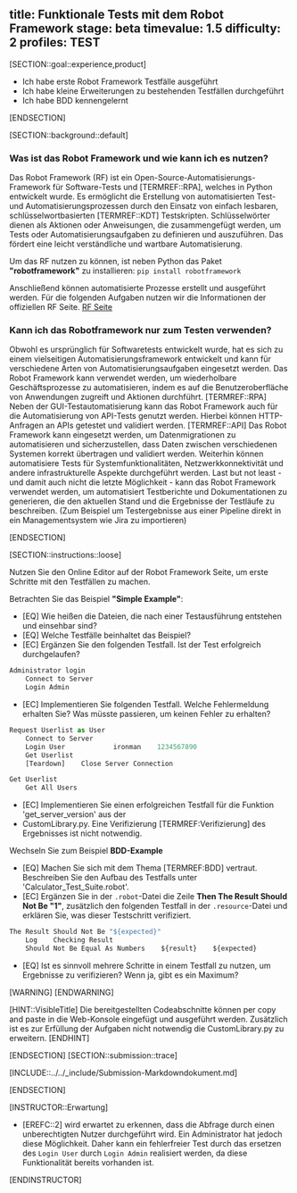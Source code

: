 title: Funktionale Tests mit dem Robot Framework
stage: beta
timevalue: 1.5
difficulty: 2
profiles: TEST
---

[SECTION::goal::experience,product]

- Ich habe erste Robot Framework Testfälle ausgeführt
- Ich habe kleine Erweiterungen zu bestehenden Testfällen durchgeführt
- Ich habe BDD kennengelernt

[ENDSECTION]

[SECTION::background::default]

### Was ist das Robot Framework und wie kann ich es nutzen?

Das Robot Framework (RF) ist ein Open-Source-Automatisierungs-Framework für Software-Tests und
[TERMREF::RPA], welches in Python entwickelt wurde.
Es ermöglicht die Erstellung von automatisierten Test- und Automatisierungsprozessen durch den
Einsatz von einfach lesbaren, schlüsselwortbasierten [TERMREF::KDT] Testskripten.
Schlüsselwörter dienen als Aktionen oder Anweisungen, die zusammengefügt werden, um Tests oder
Automatisierungsaufgaben zu definieren und auszuführen.
Das fördert eine leicht verständliche und wartbare Automatisierung.

Um das RF nutzen zu können, ist neben Python das Paket **"robotframework"** zu installieren:
`pip install robotframework`

Anschließend können automatisierte Prozesse erstellt und ausgeführt werden. Für die folgenden Aufgaben
nutzen wir die Informationen der offiziellen RF Seite.
[RF Seite](https://robotframework.org/#getting-started)

### Kann ich das Robotframework nur zum Testen verwenden?

Obwohl es ursprünglich für Softwaretests entwickelt wurde, hat es sich zu einem vielseitigen
Automatisierungsframework entwickelt und kann für verschiedene Arten von Automatisierungsaufgaben
eingesetzt werden. Das Robot Framework kann verwendet werden, um wiederholbare Geschäftsprozesse zu
automatisieren, indem es auf die Benutzeroberfläche von Anwendungen zugreift und Aktionen durchführt.
[TERMREF::RPA] Neben der GUI-Testautomatisierung kann das Robot Framework auch für die Automatisierung
von API-Tests genutzt werden. Hierbei können HTTP-Anfragen an APIs getestet und validiert werden.
[TERMREF::API] Das Robot Framework kann eingesetzt werden, um Datenmigrationen zu automatisieren und
sicherzustellen, dass Daten zwischen verschiedenen
Systemen korrekt übertragen und validiert werden. Weiterhin können automatisiere Tests für Systemfunktionalitäten, Netzwerkkonnektivität und andere infrastrukturelle Aspekte durchgeführt werden.
Last but not least - und damit auch nicht die letzte Möglichkeit - kann das Robot Framework verwendet
werden, um automatisiert Testberichte und Dokumentationen zu generieren, die den aktuellen Stand und
die Ergebnisse der Testläufe zu beschreiben. (Zum Beispiel um Testergebnisse aus einer Pipeline direkt
in ein Managementsystem wie Jira zu importieren)

[ENDSECTION]

[SECTION::instructions::loose]

Nutzen Sie den Online Editor auf der Robot Framework Seite, um erste Schritte mit den Testfällen zu
machen.

Betrachten Sie das Beispiel **"Simple Example"**:

- [EQ] Wie heißen die Dateien, die nach einer Testausführung entstehen und einsehbar sind?
- [EQ] Welche Testfälle beinhaltet das Beispiel?
- [EC] Ergänzen Sie den folgenden Testfall. Ist der Test erfolgreich durchgelaufen?

```python
Administrator login
    Connect to Server
    Login Admin
```

- [EC] Implementieren Sie folgenden Testfall. Welche Fehlermeldung erhalten Sie? Was müsste
  passieren, um keinen Fehler zu erhalten?

```python
Request Userlist as User
    Connect to Server
    Login User            ironman    1234567890
    Get Userlist
    [Teardown]    Close Server Connection
```

```python
Get Userlist
    Get All Users
```

- [EC] Implementieren Sie einen erfolgreichen Testfall für die Funktion 'get_server_version' aus der
- CustomLibrary.py. Eine Verifizierung [TERMREF:Verifizierung] des Ergebnisses ist nicht notwendig.

Wechseln Sie zum Beispiel **BDD-Example**

- [EQ] Machen Sie sich mit dem Thema [TERMREF:BDD] vertraut. Beschreiben Sie den Aufbau des Testfalls
  unter 'Calculator_Test_Suite.robot'.
- [EC] Ergänzen Sie in der `.robot`-Datei die Zeile **Then The Result Should Not Be "1"**, zusätzlich
  den folgenden Testfall in der `.resource`-Datei und erklären Sie, was dieser Testschritt verifiziert.

```python
The Result Should Not Be "${expected}"
    Log    Checking Result
    Should Not Be Equal As Numbers    ${result}    ${expected}
```

- [EQ] Ist es sinnvoll mehrere Schritte in einem Testfall zu nutzen, um Ergebnisse zu verifizieren?
  Wenn ja, gibt es ein Maximum?

[WARNING]
[ENDWARNING]

[HINT::VisibleTitle]
Die bereitgestellten Codeabschnitte können per copy and paste in die Web-Konsole eingefügt und ausgeführt
werden.
Zusätzlich ist es zur Erfüllung der Aufgaben nicht notwendig die CustomLibrary.py zu erweitern.
[ENDHINT]

[ENDSECTION]
[SECTION::submission::trace]

[INCLUDE::../../_include/Submission-Markdowndokument.md]

[ENDSECTION]

[INSTRUCTOR::Erwartung]

- [EREFC::2] wird erwartet zu erkennen, dass die Abfrage durch einen unberechtigten Nutzer
  durchgeführt wird. Ein Administrator hat jedoch diese Möglichkeit. Daher kann ein fehlerfreier
  Test durch das ersetzen des `Login User` durch `Login Admin` realisiert werden, da diese
  Funktionalität bereits vorhanden ist.

[ENDINSTRUCTOR]
